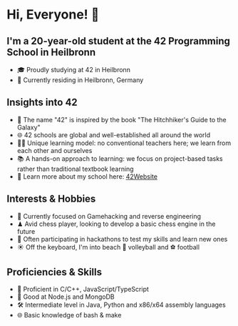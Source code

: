 # Hi, Everyone! 👋
## I'm a 20-year-old student at the 42 Programming School in Heilbronn
- 🎓 Proudly studying at 42 in Heilbronn
- 📍 Currently residing in Heilbronn, Germany

## Insights into 42
- 🚀 The name "42" is inspired by the book "The Hitchhiker's Guide to the Galaxy"
- 🌐 42 schools are global and well-established all around the world
- 🧑‍🎓 Unique learning model: no conventional teachers here; we learn from each other and ourselves
- 📚 A hands-on approach to learning: we focus on project-based tasks rather than traditional textbook learning
- 📍 Learn more about my school here: [42Website]

## Interests & Hobbies
- 🔎 Currently focused on Gamehacking and reverse engineering
- ♟ Avid chess player, looking to develop a basic chess engine in the future
- 🏁 Often participating in hackathons to test my skills and learn new ones
- ☀️ Off the keyboard, I'm into beach 🏐 volleyball and ⚽ football

## Proficiencies & Skills
- 🎯 Proficient in C/C++, JavaScript/TypeScript
- 🌟 Good at Node.js and MongoDB
- 🛠 Intermediate level in Java, Python and x86/x64 assembly languages
- 🌐 Basic knowledge of bash & make

[42WEBSITE]: https://www.42heilbronn.de/en/

